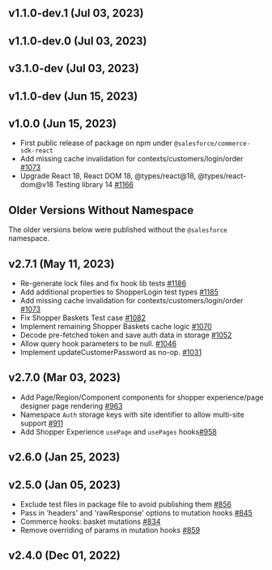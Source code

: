 ## v1.1.0-dev.1 (Jul 03, 2023)
## v1.1.0-dev.0 (Jul 03, 2023)
## v3.1.0-dev (Jul 03, 2023)
## v1.1.0-dev (Jun 15, 2023)
## v1.0.0 (Jun 15, 2023)

-   First public release of package on npm under `@salesforce/commerce-sdk-react`
-   Add missing cache invalidation for contexts/customers/login/order [#1073](https://github.com/SalesforceCommerceCloud/pwa-kit/pull/1073)
-   Upgrade React 18, React DOM 18, @types/react@18, @types/react-dom@v18 Testing library 14 [#1166](https://github.com/SalesforceCommerceCloud/pwa-kit/pull/1166)

## Older Versions Without Namespace

The older versions below were published without the `@salesforce` namespace.

## v2.7.1 (May 11, 2023)

-   Re-generate lock files and fix hook lib tests [#1186](https://github.com/SalesforceCommerceCloud/pwa-kit/pull/1186)
-   Add additional properties to ShopperLogin test types [#1185](https://github.com/SalesforceCommerceCloud/pwa-kit/pull/1185)
-   Add missing cache invalidation for contexts/customers/login/order [#1073](https://github.com/SalesforceCommerceCloud/pwa-kit/pull/1073)
-   Fix Shopper Baskets Test case [#1082](https://github.com/SalesforceCommerceCloud/pwa-kit/pull/1082)
-   Implement remaining Shopper Baskets cache logic [#1070](https://github.com/SalesforceCommerceCloud/pwa-kit/pull/1070)
-   Decode pre-fetched token and save auth data in storage [#1052](https://github.com/SalesforceCommerceCloud/pwa-kit/pull/1052)
-   Allow query hook parameters to be null. [#1046](https://github.com/SalesforceCommerceCloud/pwa-kit/pull/1046)
-   Implement updateCustomerPassword as no-op. [#1031](https://github.com/SalesforceCommerceCloud/pwa-kit/pull/1031)

## v2.7.0 (Mar 03, 2023)

-   Add Page/Region/Component components for shopper experience/page designer page rendering [#963](https://github.com/SalesforceCommerceCloud/pwa-kit/pull/963)
-   Namespace `Auth` storage keys with site identifier to allow multi-site support [#911](https://github.com/SalesforceCommerceCloud/pwa-kit/pull/911)
-   Add Shopper Experience `usePage` and `usePages` hooks[#958](https://github.com/SalesforceCommerceCloud/pwa-kit/pull/958)

## v2.6.0 (Jan 25, 2023)

## v2.5.0 (Jan 05, 2023)

-   Exclude test files in package file to avoid publishing them [#856](https://github.com/SalesforceCommerceCloud/pwa-kit/pull/856)
-   Pass in 'headers' and 'rawResponse' options to mutation hooks [#845](https://github.com/SalesforceCommerceCloud/pwa-kit/pull/845)
-   Commerce hooks: basket mutations [#834](https://github.com/SalesforceCommerceCloud/pwa-kit/pull/834)
-   Remove overriding of params in mutation hooks [#859](https://github.com/SalesforceCommerceCloud/pwa-kit/pull/859)

## v2.4.0 (Dec 01, 2022)
